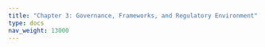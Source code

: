 ```yaml
---
title: "Chapter 3: Governance, Frameworks, and Regulatory Environment"
type: docs
nav_weight: 13000
---
```

